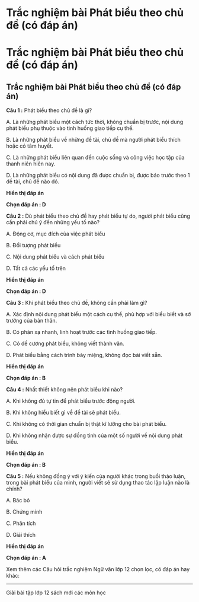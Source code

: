 # Trắc nghiệm bài Phát biểu theo chủ đề (có đáp án)

# Trắc nghiệm bài Phát biểu theo chủ đề (có đáp án)

## Trắc nghiệm bài Phát biểu theo chủ đề (có đáp án)

**Câu 1 :** Phát biểu theo chủ đề là gì? 

A. Là những phát biểu một cách tức thời, không chuẩn bị trước, nội dung phát biểu phụ thuộc vào tình huống giao tiếp cụ thể. 

B. Là những phát biểu về những đề tài, chủ đề mà người phát biểu thích hoặc có tâm huyết. 

C. Là những phát biểu liên quan đến cuộc sống và công việc học tập của thanh niên hiên nay. 

D. Là những phát biểu có nội dung đã được chuẩn bị, được báo trước theo 1 đề tài, chủ đề nào đó.

**Hiển thị đáp án**

**Chọn đáp án : D**

**Câu 2 :** Dù phát biểu theo chủ đề hay phát biểu tự do, người phát biểu cũng cần phải chú ý đến những yếu tố nào? 

A. Động cơ, mục đích của việc phát biểu 

B. Đối tượng phát biểu 

C. Nội dung phát biểu và cách phát biểu 

D. Tất cả các yếu tố trên 

**Hiển thị đáp án**

**Chọn đáp án : D**

**Câu 3 :** Khi phát biểu theo chủ đề, không cần phải làm gì? 

A. Xác định nội dung phát biểu một cách cụ thể, phù hợp với biểu biết và sở trường của bản thân.

B. Có phản xạ nhanh, linh hoạt trước các tình huống giao tiếp.

C. Có đề cương phát biểu, không viết thành văn. 

D. Phát biểu bằng cách trình bày miệng, không đọc bài viết sẵn. 

**Hiển thị đáp án**

**Chọn đáp án : B**

**Câu 4 :** Nhất thiết không nên phát biểu khi nào? 

A. Khi không đủ tự tin để phát biểu trước động người.

B. Khi không hiểu biết gì về đề tài sẽ phát biểu.

C. Khi không có thời gian chuẩn bị thật kĩ lưỡng cho bài phát biểu. 

D. Khi không nhận được sự đồng tình của một số người về nội dung phát biểu. 

**Hiển thị đáp án**

**Chọn đáp án : B**

**Câu 5 :** Nếu không đồng ý với ý kiến của người khác trong buổi thảo luận, trong bài phát biểu của mình, người viết sẽ sử dụng thao tác lập luận nào là chính? 

A. Bác bỏ 

B. Chứng minh 

C. Phân tích 

D. Giải thích 

**Hiển thị đáp án**

**Chọn đáp án : A**

Xem thêm các Câu hỏi trắc nghiệm Ngữ văn lớp 12 chọn lọc, có đáp án hay khác:

* * *

Giải bài tập lớp 12 sách mới các môn học
